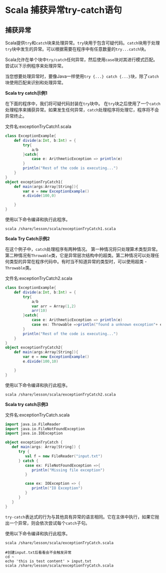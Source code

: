# Scala 捕获异常try-catch语句

## 捕获异常

Scala提供`try`和`catch`块来处理异常。`try`块用于包含可疑代码。`catch`块用于处理`try`块中发生的异常。可以根据需要在程序中有任意数量的`try...catch`块。

Scala允许在单个块中`try/catch`任何异常，然后使用`case`块对其进行模式匹配。尝试以下示例程序来处理异常。

当您想要处理异常时，要像Java一样使用`try {...} catch {...}`块，除了`catch`块使用匹配来识别和处理异常。

**Scala try catch示例1**

在下面的程序中，我们将可疑代码封装在`try`块中。 在`try`块之后使用了一个`catch`处理程序来捕获异常。如果发生任何异常，`catch`处理程序将处理它，程序将不会异常终止。

文件名:exceptionTryCatch1.scala

```scala
class ExceptionExample{  
    def divide(a:Int, b:Int) = {  
        try{  
            a/b  
        }catch{  
            case e: ArithmeticException => println(e)  
        }  
        println("Rest of the code is executing...")  
    }  
}  
object exceptionTryCatch1{  
    def main(args:Array[String]){  
        var e = new ExceptionExample()  
        e.divide(100,0)  

    }  
}
```

使用以下命令编译和执行此程序。

```shell
scala /share/lesson/scala/exceptionTryCatch1.scala
```

**Scala Try Catch示例2**

在这个例子中，`catch`处理程序有两种情况。 第一种情况将只处理算术类型异常。 第二种情况有`Throwable`类，它是异常层次结构中的超类。第二种情况可以处理任何类型的异常在程序代码中。有时当不知道异常的类型时，可以使用超类 - `Throwable`类。

文件名:exceptionTryCatch2.scala

```scala
class ExceptionExample{  
    def divide(a:Int, b:Int) = {  
        try{  
            a/b  
            var arr = Array(1,2)  
            arr(10)  
        }catch{  
            case e: ArithmeticException => println(e)  
            case ex: Throwable =>println("found a unknown exception"+ ex)  
        }  
        println("Rest of the code is executing...")  
    }  
}  
object exceptionTryCatch2{  
    def main(args:Array[String]){  
        var e = new ExceptionExample()  
        e.divide(100,10)  

    }  
}
```

使用以下命令编译和执行此程序。

```shell
scala /share/lesson/scala/exceptionTryCatch2.scala
```

**Scala try catch示例3**

文件名:exceptionTryCatch.scala

```scala
import java.io.FileReader
import java.io.FileNotFoundException
import java.io.IOException

object exceptionTryCatch {
   def main(args: Array[String]) {
      try {
         val f = new FileReader("input.txt")
      } catch {
         case ex: FileNotFoundException =>{
            println("Missing file exception")
         }

         case ex: IOException => {
            println("IO Exception")
         }
      }
   }
}
```

`try-catch`表达式的行为与其他具有异常的语言相同。它在主体中执行，如果它抛出一个异常，则会依次尝试每个`catch`子句。

使用以下命令编译和执行此程序。

```shell
scala /share/lesson/scala/exceptionTryCatch.scala

#创建input.txt后看看会不会触发异常
cd ~
echo 'this is test content' > input.txt
scala /share/lesson/scala/exceptionTryCatch.scala
```

